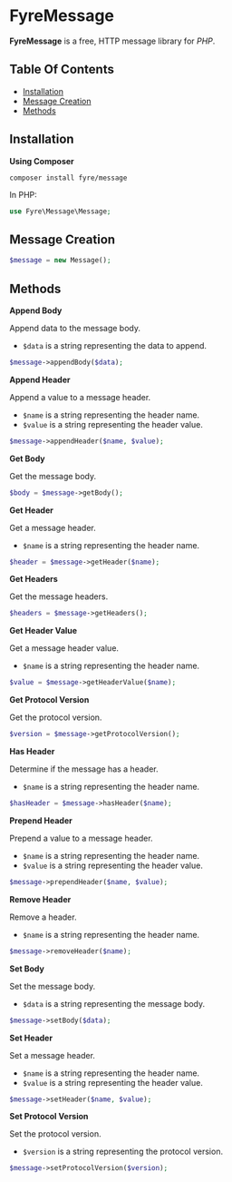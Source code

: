 # FyreMessage

**FyreMessage** is a free, HTTP message library for *PHP*.


## Table Of Contents
- [Installation](#installation)
- [Message Creation](#message-creation)
- [Methods](#methods)



## Installation

**Using Composer**

```
composer install fyre/message
```

In PHP:

```php
use Fyre\Message\Message;
```


## Message Creation

```php
$message = new Message();
```


## Methods

**Append Body**

Append data to the message body.

- `$data` is a string representing the data to append.

```php
$message->appendBody($data);
```

**Append Header**

Append a value to a message header.

- `$name` is a string representing the header name.
- `$value` is a string representing the header value.

```php
$message->appendHeader($name, $value);
```

**Get Body**

Get the message body.

```php
$body = $message->getBody();
```

**Get Header**

Get a message header.

- `$name` is a string representing the header name.

```php
$header = $message->getHeader($name);
```

**Get Headers**

Get the message headers.

```php
$headers = $message->getHeaders();
```

**Get Header Value**

Get a message header value.

- `$name` is a string representing the header name.

```php
$value = $message->getHeaderValue($name);
```

**Get Protocol Version**

Get the protocol version.

```php
$version = $message->getProtocolVersion();
```

**Has Header**

Determine if the message has a header.

- `$name` is a string representing the header name.

```php
$hasHeader = $message->hasHeader($name);
```

**Prepend Header**

Prepend a value to a message header.

- `$name` is a string representing the header name.
- `$value` is a string representing the header value.

```php
$message->prependHeader($name, $value);
```

**Remove Header**

Remove a header.

- `$name` is a string representing the header name.

```php
$message->removeHeader($name);
```

**Set Body**

Set the message body.

- `$data` is a string representing the message body.

```php
$message->setBody($data);
```

**Set Header**

Set a message header.

- `$name` is a string representing the header name.
- `$value` is a string representing the header value.

```php
$message->setHeader($name, $value);
```

**Set Protocol Version**

Set the protocol version.

- `$version` is a string representing the protocol version.

```php
$message->setProtocolVersion($version);
```